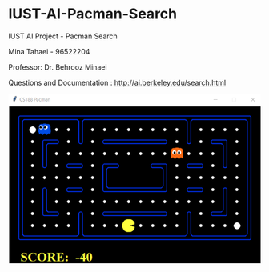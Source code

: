 # IUST-AI-Pacman-Search
IUST AI Project - Pacman Search 

Mina Tahaei - 96522204

Professor: Dr. Behrooz Minaei

Questions and Documentation : http://ai.berkeley.edu/search.html

![Screenshot](1.png)
